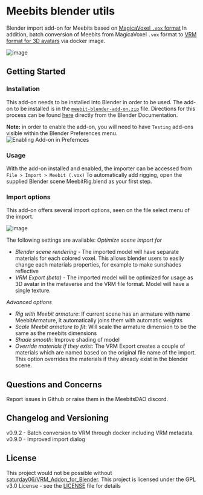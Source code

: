 # Meebits blender utils
Blender import add-on for Meebits based on [MagicaVoxel `.vox` format](https://github.com/ephtracy/voxel-model/blob/master/MagicaVoxel-file-format-vox.txt)
In addition, batch conversion of Meebits from MagicaVoxel `.vox` format to [VRM format for 3D avatars](https://github.com/vrm-c/vrm-specification/tree/master/specification/VRMC_vrm-1.0_draft) via docker image.

![image](https://user-images.githubusercontent.com/1133607/118240998-ea5fa780-b49b-11eb-8090-6e48640d2211.png)

## Getting Started

### Installation

This add-on needs to be installed into Blender in order to be used.
The add-on to be installed is in the [`meebit-blender-add-on.zip`](meebit-blender-add-on.zip) file.
Directions for this process can be found [here](https://docs.blender.org/manual/en/latest/editors/preferences/addons.html#rd-party-add-ons) directly from the Blender Documentation.

**Note:** in order to enable the add-on, you will need to have `Testing` add-ons visible within the Blender Preferences menu.
![Enabling Add-on in Prefernces](https://user-images.githubusercontent.com/1133607/118412639-6411b400-b69b-11eb-9e1a-042ba46d388c.png)

### Usage
With the add-on installed and enabled, the importer can be accessed from `File > Import > Meebit (.vox)`
To automatically add rigging, open the supplied Blender scene MeebitRig.blend as your first step.

### Import options
This add-on offers several import options, seen on the file select menu of the import.


![image](https://user-images.githubusercontent.com/1133607/119262939-4aadc200-bbdd-11eb-8ad7-f684d8dda422.png)

The following settings are available:
*Optimize scene import for*
- *Blender scene rendering* - The imported model will have separate materials for each colored voxel. This allows blender users to easily change each materials properties, for example to make sunshades reflective
- *VRM Export (beta)* - The imported model will be optimized for usage as 3D avatar in the metaverse and the VRM file format. Model will have a single texture.

*Advanced options* 
- *Rig with Meebit armature*: If current scene has an armature with name MeebitArmature, it automatically joins them with automatic weights
- *Scale Meebit armature to fit*: Will scale the armature dimension to be the same as the meebits dimensions
- *Shade smooth*: Improve shading of model
- *Override materials if they exist*: The VRM Export creates a couple of materials which are named based on the original file name of the import. This option overrides the materials if they already exist in the blender scene.

## Questions and Concerns
Report issues in Github or raise them in the MeebitsDAO discord.

## Changelog and Versioning
v0.9.2 - Batch conversion to VRM through docker including VRM metadata.
v0.9.0 - Improved import dialog

## License
This project would not be possible without [saturday06/VRM_Addon_for_Blender](https://github.com/saturday06/VRM_Addon_for_Blender/).
This project is licensed under the GPL v3.0 License - see the [LICENSE](LICENSE) file for details
